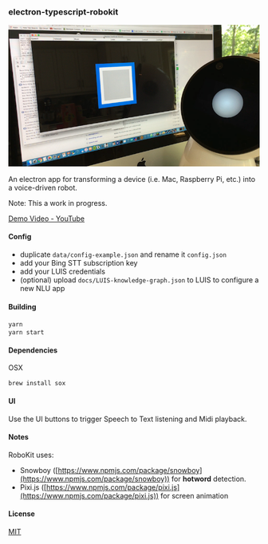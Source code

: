### electron-typescript-robokit

![RoboKit](docs/img/RoboKit.png)

An electron app for transforming a device (i.e. Mac, Raspberry Pi, etc.) into a voice-driven robot.

Note: This a work in progress.

[Demo Video - YouTube](https://youtu.be/r_Vzp8tXdkI)

#### Config

- duplicate `data/config-example.json` and rename it `config.json`  
- add your Bing STT subscription key
- add your LUIS credentials
- (optional) upload `docs/LUIS-knowledge-graph.json` to LUIS to configure a new NLU app

#### Building

```
yarn
yarn start
```

#### Dependencies

OSX  
```
brew install sox
```

#### UI

Use the UI buttons to trigger Speech to Text listening and Midi playback.

#### Notes

RoboKit uses:
- Snowboy ([https://www.npmjs.com/package/snowboy](https://www.npmjs.com/package/snowboy)) for **hotword** detection.
- Pixi.js ([https://www.npmjs.com/package/pixi.js](https://www.npmjs.com/package/pixi.js)) for screen animation

#### License

[MIT](LICENSE.md)
